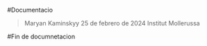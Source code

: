 #Documentacio

> Maryan Kaminskyy
> 25 de febrero de 2024
> Institut Mollerussa

#Fin de documnetacion
